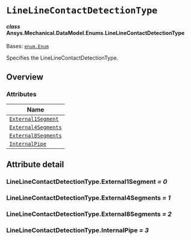 # `LineLineContactDetectionType`

<a id="ansys.mechanical.stubs.v242.Ansys.Mechanical.DataModel.Enums.LineLineContactDetectionType"></a>

#### *class* Ansys.Mechanical.DataModel.Enums.LineLineContactDetectionType

Bases: [`enum.Enum`](https://docs.python.org/3/library/enum.html#enum.Enum)

Specifies the LineLineContactDetectionType.

<!-- !! processed by numpydoc !! -->

<a id="overview"></a>

## Overview

### Attributes

| Name |
| ------------------------------------------------------------------------ |
| [`External1Segment`](#LineLineContactDetectionType.External1Segment) |
| [`External4Segments`](#LineLineContactDetectionType.External4Segments) |
| [`External8Segments`](#LineLineContactDetectionType.External8Segments) |
| [`InternalPipe`](#LineLineContactDetectionType.InternalPipe) |

<a id="attribute-detail"></a>

## Attribute detail

<a id="LineLineContactDetectionType.External1Segment"></a>

### LineLineContactDetectionType.External1Segment *= 0*

<a id="LineLineContactDetectionType.External4Segments"></a>

### LineLineContactDetectionType.External4Segments *= 1*

<a id="LineLineContactDetectionType.External8Segments"></a>

### LineLineContactDetectionType.External8Segments *= 2*

<a id="LineLineContactDetectionType.InternalPipe"></a>

### LineLineContactDetectionType.InternalPipe *= 3*


